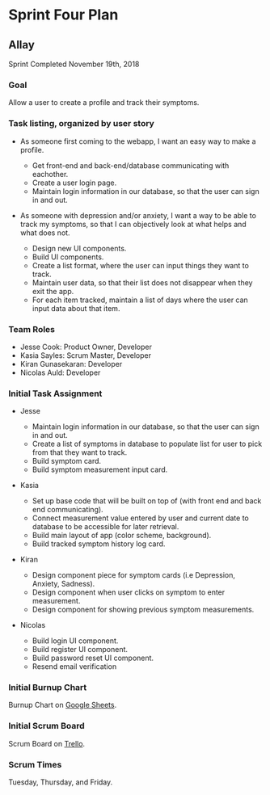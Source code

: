 # Sprint Four Plan
## Allay
Sprint Completed November 19th, 2018

### Goal
Allow a user to create a profile and track their symptoms.

### Task listing, organized by user story
* As someone first coming to the webapp, I want an easy way to make a profile.
  * Get front-end and back-end/database communicating with eachother. 
  * Create a user login page.
  * Maintain login information in our database, so that the user can sign in and out.

* As someone with depression and/or anxiety, I want a way to be able to track my symptoms, so that I can objectively look at what helps and what does not.
  * Design new UI components.
  * Build UI components.
  * Create a list format, where the user can input things they want to track.
  * Maintain user data, so that their list does not disappear when they exit the app.
  * For each item tracked, maintain a list of days where the user can input data about that item.

### Team Roles
* Jesse Cook: Product Owner, Developer
* Kasia Sayles:  Scrum Master, Developer
* Kiran Gunasekaran: Developer
* Nicolas Auld: Developer

### Initial Task Assignment
* Jesse
  * Maintain login information in our database, so that the user can sign in and out.
  * Create a list of symptoms in database to populate list for user to pick from that they want to track.
  * Build symptom card.
  * Build symptom measurement input card.

* Kasia
  * Set up base code that will be built on top of (with front end and back end communicating).
  * Connect measurement value entered by user and current date to database to be accessible for later retrieval.
  * Build main layout of app (color scheme, background).
  * Build tracked symptom history log card.
  
* Kiran
  * Design component piece for symptom cards (i.e Depression, Anxiety, Sadness).
  * Design component when user clicks on symptom to enter measurement.
  * Design component for showing previous symptom measurements.
  
* Nicolas
  * Build login UI component.
  * Build register UI component.
  * Build password reset UI component. 
  * Resend email verification
   
### Initial Burnup Chart
Burnup Chart on [Google Sheets](https://docs.google.com/spreadsheets/d/e/2PACX-1vTgKDq4kzj3k__X4G5wamCIVrsapfZjaHaC0VOJ1-bKEcXj_wxliMZOC-eajdsDOaCD162aMhrGOVra/pubchart?oid=81807857&format=image).
 
### Initial Scrum Board
Scrum Board on [Trello](https://trello.com/b/cSMj7mNS/sprint-2-scrum-board).
 
### Scrum Times
Tuesday, Thursday, and Friday.
